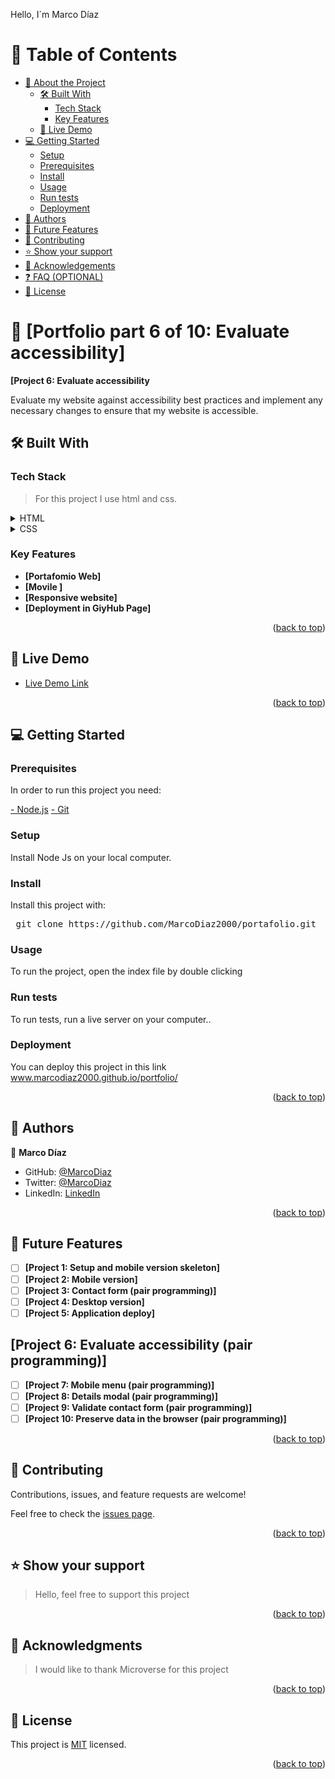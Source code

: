 Hello, I´m Marco Díaz

<a name="readme-top"></a>

# 📗 Table of Contents

- [📖 About the Project](#about-project)
  - [🛠 Built With](#built-with)
    - [Tech Stack](#tech-stack)
    - [Key Features](#key-features)
  - [🚀 Live Demo](#live-demo)
- [💻 Getting Started](#getting-started)
  - [Setup](#setup)
  - [Prerequisites](#prerequisites)
  - [Install](#install)
  - [Usage](#usage)
  - [Run tests](#run-tests)
  - [Deployment](#triangular_flag_on_post-deployment)
- [👥 Authors](#authors)
- [🔭 Future Features](#future-features)
- [🤝 Contributing](#contributing)
- [⭐️ Show your support](#support)
- [🙏 Acknowledgements](#acknowledgements)
- [❓ FAQ (OPTIONAL)](#faq)
- [📝 License](#license)

<!-- PROJECT DESCRIPTION -->

# 📖 [Portfolio part 6 of 10: Evaluate accessibility] <a name="about-project"></a>

**[Project 6: Evaluate accessibility**

Evaluate my website against accessibility best practices and implement any necessary changes to ensure that my website is accessible.

## 🛠 Built With <a name="built-with"></a>

### Tech Stack <a name="tech-stack"></a>

> For this project I use html and css.

<details>
  <summary>HTML</summary>
  <ul>
    <li><a href="https://www.w3schools.com/html/">HTML</a></li>
  </ul>
</details>

<details>
  <summary>CSS</summary>
  <ul>
    <li><a href="https://www.w3schools.com/css/">CSS</a></li>
  </ul>
</details>

<!-- Features -->

### Key Features <a name="key-features"></a>

- **[Portafomio Web]**
- **[Movile ]**
- **[Responsive website]**
- **[Deployment in GiyHub Page]**

<p align="right">(<a href="#readme-top">back to top</a>)</p>

<!-- LIVE DEMO -->

## 🚀 Live Demo <a name="live-demo"></a>

- [Live Demo Link](https://marcodiaz2000.github.io/portfolio/)

<p align="right">(<a href="#readme-top">back to top</a>)</p>

<!-- GETTING STARTED -->

## 💻 Getting Started <a name="getting-started"></a>

### Prerequisites

In order to run this project you need:

<a href="https://nodejs.org/en">- Node.js</a>
<a href="https://git-scm.com/downloads">- Git</a>

### Setup

Install Node Js on your local computer.

### Install

Install this project with:

<pre> git clone https://github.com/MarcoDiaz2000/portafolio.git</pre>

### Usage

To run the project, open the index file by double clicking

### Run tests

To run tests, run a live server on your computer..

### Deployment

You can deploy this project in this link <a href="https://marcodiaz2000.github.io/portfolio/">www.marcodiaz2000.github.io/portfolio/</a>

<p align="right">(<a href="#readme-top">back to top</a>)</p>

<!-- AUTHORS -->

## 👥 Authors <a name="authors"></a>

👤 **Marco Díaz**

- GitHub: [@MarcoDiaz](https://github.com/MarcoDiaz2000)
- Twitter: [@MarcoDiaz](https://twitter.com/MarcoDi70620847)
- LinkedIn: [LinkedIn](https://www.linkedin.com/in/marco-diaz-0876a7268/)

<p align="right">(<a href="#readme-top">back to top</a>)</p>

<!-- FUTURE FEATURES -->

## 🔭 Future Features <a name="future-features"></a>

- [ ] **[Project 1: Setup and mobile version skeleton]**
- [ ] **[Project 2: Mobile version]**
- [ ] **[Project 3: Contact form (pair programming)]**
- [ ] **[Project 4: Desktop version]**
- [ ] **[Project 5: Application deploy]**

## **[Project 6: Evaluate accessibility (pair programming)]**

- [ ] **[Project 7: Mobile menu (pair programming)]**
- [ ] **[Project 8: Details modal (pair programming)]**
- [ ] **[Project 9: Validate contact form (pair programming)]**
- [ ] **[Project 10: Preserve data in the browser (pair programming)]**

<p align="right">(<a href="#readme-top">back to top</a>)</p>

<!-- CONTRIBUTING -->

## 🤝 Contributing <a name="contributing"></a>

Contributions, issues, and feature requests are welcome!

Feel free to check the [issues page](../../issues/).

<p align="right">(<a href="#readme-top">back to top</a>)</p>

<!-- SUPPORT -->

## ⭐️ Show your support <a name="support"></a>

> Hello, feel free to support this project

<p align="right">(<a href="#readme-top">back to top</a>)</p>

<!-- ACKNOWLEDGEMENTS -->

## 🙏 Acknowledgments <a name="acknowledgements"></a>

> I would like to thank Microverse for this project

<p align="right">(<a href="#readme-top">back to top</a>)</p>

<!-- LICENSE -->

## 📝 License <a name="license"></a>

This project is [MIT](./LICENSE) licensed.

<p align="right">(<a href="#readme-top">back to top</a>)</p>
